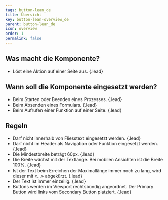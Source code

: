 ```yaml
---
tags: button-lean_de
title: Übersicht
key: button-lean-overview_de
parent: button-lean_de
icon: overview
order: 1
permalink: false  
---
```


## Was macht die Komponente?
* Löst eine Aktion auf einer Seite aus. {.lead}

## Wann soll die Komponente eingesetzt werden?
* Beim Starten oder Beenden eines Prozesses. {.lead}
* Beim Absenden eines Formulars. {.lead}
* Beim Aufrufen einer Funktion auf einer Seite. {.lead}

## Regeln
* Darf nicht innerhalb von Fliesstext eingesetzt werden. {.lead}
* Darf nicht im <sbb-link variant="inline" type="button" href="/{{page.lang}}/design-system/lean/components/header/">Header</sbb-link> als Navigation oder Funktion eingesetzt werden. {.lead}
* Die Mindestbreite beträgt 60px. {.lead}
* Die Breite wächst mit der Textlänge. Bei mobilen Ansichten ist die Breite 100%. {.lead}
* Ist der Text beim Erreichen der Maximallänge immer noch zu lang, wird dieser mit «\...» abgekürzt. {.lead}
* Der Text ist immer einzeilig. {.lead}
* Buttons werden im Viewport rechtsbündig angeordnet. Der Primary Button wird links vom Secondary Button platziert. {.lead}


